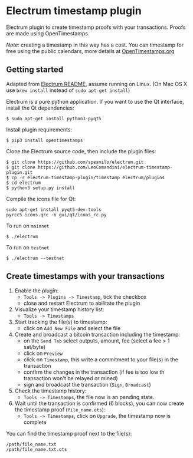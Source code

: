 # Electrum timestamp plugin
Electrum plugin to create timestamp proofs with your transactions. 
Proofs are made using OpenTimestamps.

*Note:* creating a timestamp in this way has a cost. 
You can timestamp for free using the public calendars, 
more details at [OpenTimestamps.org](https://opentimestamps.org)

## Getting started
Adapted from [Electrum README](https://github.com/spesmilo/electrum#development-version),
assume running on Linux. 
(On Mac OS X use `brew install` instead of `sudo apt-get install`) 

Electrum is a pure python application. 
If you want to use the Qt interface, install the Qt dependencies:

```
$ sudo apt-get install python3-pyqt5
```

Install plugin requirements:
```
$ pip3 install opentimestamps
```

Clone the Electrum source code, then include the plugin files:
```
$ git clone https://github.com/spesmilo/electrum.git
$ git clone https://github.com/LeoComandini/electrum-timestamp-plugin.git
$ cp -r electrum-timestamp-plugin/timestamp electrum/plugins
$ cd electrum
$ python3 setup.py install
```

Compile the icons file for Qt:
```
sudo apt-get install pyqt5-dev-tools
pyrcc5 icons.qrc -o gui/qt/icons_rc.py
```

To run on `mainnet`
```
$ ./electrum
```

To run on `testnet` 
```
$ ./electrum --testnet
```

## Create timestamps with your transactions
1) Enable the plugin:
    - `Tools -> Plugins -> Timestamp`, tick the checkbox
    - close and restart Electrum to abilitate the plugin
2) Visualize your timestamp history list:
    - `Tools -> Timestamps` 
3) Start tracking the file(s) to timestamp:
    - click on `Add New File` and select the file
4) Create and broadcast a bitcoin transaction including the timestamp:
    - on the `Send Tab` select outputs, amount, fee
    (select a fee > 1 sat/byte) 
    - click on `Preview`  
    - click on `Timestamp`, this write a commitment to your file(s) in the transaction 
    - confirm the changes in the transaction 
    (if fee is too low th transaction won't be relayed or mined)
    - sign and broadcast the transaction (`Sign`, `Broadcast`)
5) Check the timestamp history:
    - `Tools -> Timestamps`, the file now is an pending state.
6) Wait until the transaction is confirmed (6 blocks), you can now create the timestamp proof (`file_name.ots`):
    - `Tools -> Timestamps`, 
click on `Upgrade`,
the timestamp now is complete

You can find the timestamp proof next to the file(s):
```
/path/file_name.txt
/path/file_name.txt.ots
```
